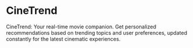# CineTrend
CineTrend: Your real-time movie companion. Get personalized recommendations based on trending topics and user preferences, updated constantly for the latest cinematic experiences.
